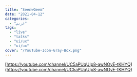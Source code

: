 ```yaml
---
title: "SeenwGeem"
date: "2021-04-12"
categories:
  - "عربي"
tags:
  - "live"
  - "talks"
  - "ui/ux"
  - "ui/ux"
cover: "/YouTube-Icon-Gray-Box.png"
---
```


[https://youtube.com/channel/UC5aPUqUIp8-awNOyE-tKHYQ](https://youtube.com/channel/UC5aPUqUIp8-awNOyE-tKHYQ)
